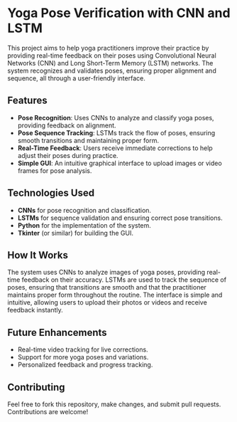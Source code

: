 
# Yoga Pose Verification with CNN and LSTM

This project aims to help yoga practitioners improve their practice by providing real-time feedback on their poses using Convolutional Neural Networks (CNN) and Long Short-Term Memory (LSTM) networks. The system recognizes and validates poses, ensuring proper alignment and sequence, all through a user-friendly interface.

## Features

- **Pose Recognition**: Uses CNNs to analyze and classify yoga poses, providing feedback on alignment.
- **Pose Sequence Tracking**: LSTMs track the flow of poses, ensuring smooth transitions and maintaining proper form.
- **Real-Time Feedback**: Users receive immediate corrections to help adjust their poses during practice.
- **Simple GUI**: An intuitive graphical interface to upload images or video frames for pose analysis.

## Technologies Used

- **CNNs** for pose recognition and classification.
- **LSTMs** for sequence validation and ensuring correct pose transitions.
- **Python** for the implementation of the system.
- **Tkinter** (or similar) for building the GUI.

## How It Works

The system uses CNNs to analyze images of yoga poses, providing real-time feedback on their accuracy. LSTMs are used to track the sequence of poses, ensuring that transitions are smooth and that the practitioner maintains proper form throughout the routine. The interface is simple and intuitive, allowing users to upload their photos or videos and receive feedback instantly.

## Future Enhancements

- Real-time video tracking for live corrections.
- Support for more yoga poses and variations.
- Personalized feedback and progress tracking.

## Contributing

Feel free to fork this repository, make changes, and submit pull requests. Contributions are welcome!
